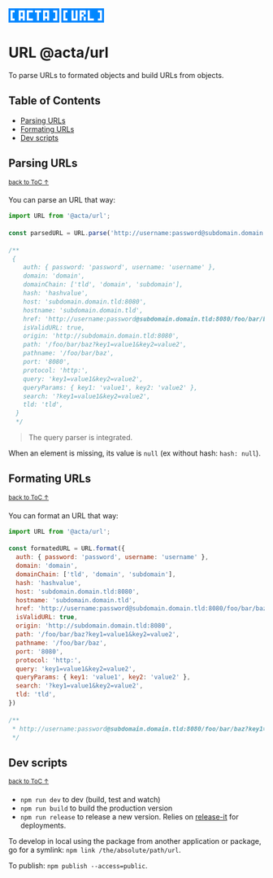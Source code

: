 <img width="100" height="28" src="https://raw.githubusercontent.com/fabien-h/url/master/img/acta.png"/>
<img width="84" height="28" src="https://raw.githubusercontent.com/fabien-h/url/master/img/url.png"/>

# URL @acta/url

To parse URLs to formated objects and build URLs from objects.

## Table of Contents

- [Parsing URLs](#parsing-urls)
- [Formating URLs](#formating-urls)
- [Dev scripts](#dev-scripts)

## Parsing URLs

<sup>[back to ToC &uarr;](#table-of-contents)</sup>

You can parse an URL that way:

```JavaScript
import URL from '@acta/url';

const parsedURL = URL.parse('http://username:password@subdomain.domain.tld:8080/foo/bar/baz?key1=value1&key2=value2#hashvalue')

/**
 {
    auth: { password: 'password', username: 'username' },
    domain: 'domain',
    domainChain: ['tld', 'domain', 'subdomain'],
    hash: 'hashvalue',
    host: 'subdomain.domain.tld:8080',
    hostname: 'subdomain.domain.tld',
    href: 'http://username:password@subdomain.domain.tld:8080/foo/bar/baz?key1=value1&key2=value2#hashvalue',
    isValidURL: true,
    origin: 'http://subdomain.domain.tld:8080',
    path: '/foo/bar/baz?key1=value1&key2=value2',
    pathname: '/foo/bar/baz',
    port: '8080',
    protocol: 'http:',
    query: 'key1=value1&key2=value2',
    queryParams: { key1: 'value1', key2: 'value2' },
    search: '?key1=value1&key2=value2',
    tld: 'tld',
  }
  */
```

> The query parser is integrated.

When an element is missing, its value is `null` (ex without hash: `hash: null`).

## Formating URLs

<sup>[back to ToC &uarr;](#table-of-contents)</sup>

You can format an URL that way:

```JavaScript
import URL from '@acta/url';

const formatedURL = URL.format({
  auth: { password: 'password', username: 'username' },
  domain: 'domain',
  domainChain: ['tld', 'domain', 'subdomain'],
  hash: 'hashvalue',
  host: 'subdomain.domain.tld:8080',
  hostname: 'subdomain.domain.tld',
  href: 'http://username:password@subdomain.domain.tld:8080/foo/bar/baz?key1=value1&key2=value2#hashvalue',
  isValidURL: true,
  origin: 'http://subdomain.domain.tld:8080',
  path: '/foo/bar/baz?key1=value1&key2=value2',
  pathname: '/foo/bar/baz',
  port: '8080',
  protocol: 'http:',
  query: 'key1=value1&key2=value2',
  queryParams: { key1: 'value1', key2: 'value2' },
  search: '?key1=value1&key2=value2',
  tld: 'tld',
})

/**
 * http://username:password@subdomain.domain.tld:8080/foo/bar/baz?key1=value1&key2=value2#hashvalue
 */

```

## Dev scripts

<sup>[back to ToC &uarr;](#table-of-contents)</sup>

- `npm run dev` to dev (build, test and watch)
- `npm run build` to build the production version
- `npm run release` to release a new version. Relies on [release-it](https://github.com/webpro/release-it) for deployments.

To develop in local using the package from another application or package, go for a symlink: `npm link /the/absolute/path/url`.

To publish: `npm publish --access=public`.
